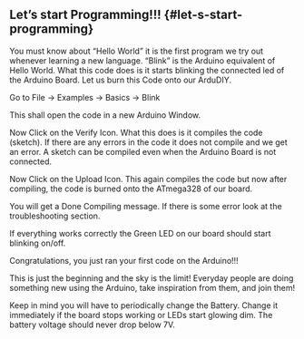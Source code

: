 ## Let’s start Programming!!! {#let-s-start-programming}

You must know about “Hello World” it is the first program we try out whenever learning a new language. “Blink” is the Arduino equivalent of Hello World. What this code does is it starts blinking the connected led of the Arduino Board. Let us burn this Code onto our ArduDIY.

Go to File -&gt; Examples -&gt; Basics -&gt; Blink

This shall open the code in a new Arduino Window.

Now Click on the Verify Icon. What this does is it compiles the code (sketch). If there are any errors in the code it does not compile and we get an error. A sketch can be compiled even when the Arduino Board is not connected.

Now Click on the Upload Icon. This again compiles the code but now after compiling, the code is burned onto the ATmega328 of our board.

You will get a Done Compiling message. If there is some error look at the troubleshooting section.

If everything works correctly the Green LED on our board should start blinking on/off.

Congratulations, you just ran your first code on the Arduino!!!

This is just the beginning and the sky is the limit! Everyday people are doing something new using the Arduino, take inspiration from them, and join them!

Keep in mind you will have to periodically change the Battery. Change it immediately if the board stops working or LEDs start glowing dim. The battery voltage should never drop below 7V.